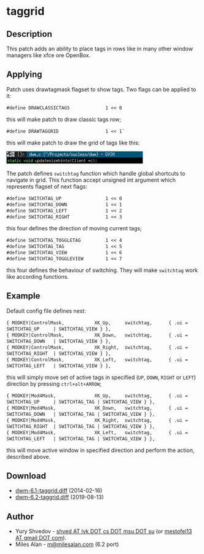 taggrid
=======

Description
-----------
This patch adds an ability to place tags in rows like in many other
window managers like xfce ore OpenBox.

Applying
--------
Patch uses drawtagmask flagset to show tags. Two flags can be applied to it:

  	#define DRAWCLASSICTAGS             1 << 0
 
this will make patch to draw classic tags row;

  	#define DRAWTAGGRID                 1 << 1`
  
this will make patch to draw the grid of tags like this:

![grid](taggrid.png)

The patch defines `switchtag` function which handle global shortcuts to
navigate in grid. This function accept unsigned int argument which represents
flagset of next flags:

  	#define SWITCHTAG_UP                1 << 0
  	#define SWITCHTAG_DOWN              1 << 1
  	#define SWITCHTAG_LEFT              1 << 2
  	#define SWITCHTAG_RIGHT             1 << 3
this four defines the direction of moving current tags;

  	#define SWITCHTAG_TOGGLETAG         1 << 4
  	#define SWITCHTAG_TAG               1 << 5
  	#define SWITCHTAG_VIEW              1 << 6
  	#define SWITCHTAG_TOGGLEVIEW        1 << 7

this four defines the behaviour of switching. They will make `switchtag` work
like according functions.

Example
-------
Default config file defines nest:

	{ MODKEY|ControlMask,           XK_Up,     switchtag,      { .ui = SWITCHTAG_UP     | SWITCHTAG_VIEW } },
	{ MODKEY|ControlMask,           XK_Down,   switchtag,      { .ui = SWITCHTAG_DOWN   | SWITCHTAG_VIEW } },
	{ MODKEY|ControlMask,           XK_Right,  switchtag,      { .ui = SWITCHTAG_RIGHT  | SWITCHTAG_VIEW } },
	{ MODKEY|ControlMask,           XK_Left,   switchtag,      { .ui = SWITCHTAG_LEFT   | SWITCHTAG_VIEW } },

this will simply move set of active tags in specified (`UP`, `DOWN`, `RIGHT` or `LEFT`) direction by pressing `ctrl+alt+ARROW`;

	{ MODKEY|Mod4Mask,              XK_Up,     switchtag,      { .ui = SWITCHTAG_UP     | SWITCHTAG_TAG | SWITCHTAG_VIEW } },
	{ MODKEY|Mod4Mask,              XK_Down,   switchtag,      { .ui = SWITCHTAG_DOWN   | SWITCHTAG_TAG | SWITCHTAG_VIEW } },
	{ MODKEY|Mod4Mask,              XK_Right,  switchtag,      { .ui = SWITCHTAG_RIGHT  | SWITCHTAG_TAG | SWITCHTAG_VIEW } },
	{ MODKEY|Mod4Mask,              XK_Left,   switchtag,      { .ui = SWITCHTAG_LEFT   | SWITCHTAG_TAG | SWITCHTAG_VIEW } },

this will move active window in specified direction and perform the action, described above.

Download
--------
* [dwm-6.1-taggrid.diff](dwm-6.1-taggrid.diff) (2014-02-16)
* [dwm-6.2-taggrid.diff](dwm-6.2-taggrid.diff) (2019-08-13)

Author
------
* Yury Shvedov - [shved AT lvk DOT cs DOT msu DOT su](mailto:shved@lvk.cs.msu.su) (or [mestofel13 AT gmail DOT com](mailto:mestofel13@gmail.com)).
* Miles Alan - m@milesalan.com (6.2 port)
